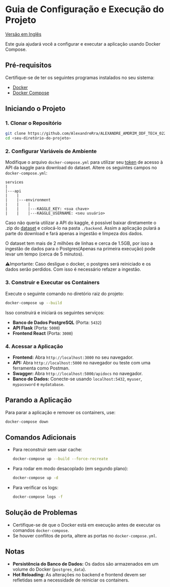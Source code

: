 # Guia de Configuração e Execução do Projeto
[Versão em Inglês](README.md)

Este guia ajudará você a configurar e executar a aplicação usando Docker Compose.

## Pré-requisitos

Certifique-se de ter os seguintes programas instalados no seu sistema:
- [Docker](https://www.docker.com/get-started)
- [Docker Compose](https://docs.docker.com/compose/install/)

## Iniciando o Projeto

### 1. Clonar o Repositório
```sh
git clone https://github.com/AlexandreRra/ALEXANDRE_AMORIM_DDF_TECH_022025
cd <seu-diretório-do-projeto>
```

### 2. Configurar Variáveis de Ambiente
Modifique o arquivo `docker-compose.yml` para utilizar seu [token](https://www.kaggle.com/docs/api#getting-started-installation-&-authentication) de acesso à API da kaggle para download do dataset. Altere os seguintes campos no `docker-compose.yml`:

```
services
|
|---api
|    |
|    |---environment
|    |    |
|    |    |---KAGGLE_KEY: <sua chave>
|    |    |---KAGGLE_USERNAME: <seu usuário>
```

Caso não queria utilizar a API do kaggle, é possível baixar diretamente o .zip do [dataset](https://www.kaggle.com/datasets/piyushjain16/amazon-product-data) e colocá-lo na pasta `./backend`. Assim a aplicação pulará a parte do download e fará apenas a ingestão e limpeza dos dados.

O dataset tem mais de 2 milhões de linhas e cerca de 1.5GB, por isso a ingestão de dados para o Postgres(Apenas na primeira execução) pode levar um tempo (cerca de 5 minutos).

⚠️Importante:
Caso desligue o docker, o postgres será reiniciado e os dados serão perdidos. Com isso é necessário refazer a ingestão.

### 3. Construir e Executar os Containers
Execute o seguinte comando no diretório raiz do projeto:
```sh
docker-compose up --build
```
Isso construirá e iniciará os seguintes serviços:
- **Banco de Dados PostgreSQL** (Porta: `5432`)
- **API Flask** (Porta: `5000`)
- **Frontend React** (Porta: `3000`)

### 4. Acessar a Aplicação
- **Frontend:** Abra `http://localhost:3000` no seu navegador.
- **API:** Abra `http://localhost:5000` no navegador ou teste com uma ferramenta como Postman.
- **Swagger:** Abra `http://localhost:5000/apidocs` no navegador.
- **Banco de Dados:** Conecte-se usando `localhost:5432`, `myuser`, `mypassword` e `mydatabase`.

## Parando a Aplicação
Para parar a aplicação e remover os containers, use:
```sh
docker-compose down
```

## Comandos Adicionais
- Para reconstruir sem usar cache:
  ```sh
  docker-compose up --build --force-recreate
  ```
- Para rodar em modo desacoplado (em segundo plano):
  ```sh
  docker-compose up -d
  ```
- Para verificar os logs:
  ```sh
  docker-compose logs -f
  ```

## Solução de Problemas
- Certifique-se de que o Docker está em execução antes de executar os comandos `docker-compose`.
- Se houver conflitos de porta, altere as portas no `docker-compose.yml`.

## Notas
- **Persistência do Banco de Dados:** Os dados são armazenados em um volume do Docker (`postgres_data`).
- **Hot Reloading:** As alterações no backend e frontend devem ser refletidas sem a necessidade de reiniciar os containers.

